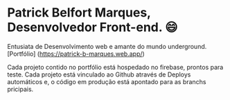 # Patrick Belfort Marques, Desenvolvedor Front-end. 😄

Entusiata de Desenvolvimento web e amante do mundo underground.
[Portfólio] (https://patrick-b-marques.web.app/)

Cada projeto contido no portfólio está hospedado no firebase, prontos para teste.
Cada projeto está vinculado ao Github através de Deploys automáticos e, o código em produção está apontado para as branchs pricipais.

